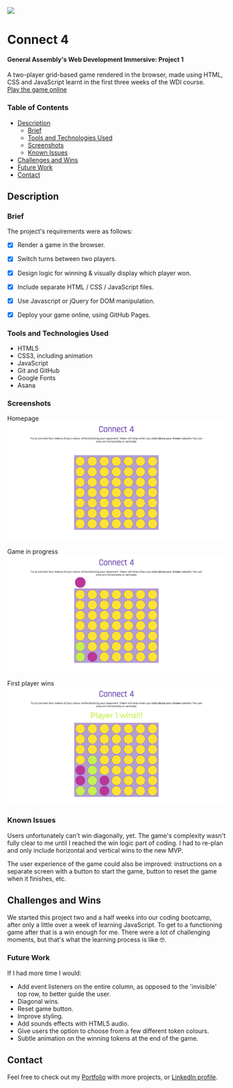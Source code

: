 ![](https://ga-dash.s3.amazonaws.com/production/assets/logo-9f88ae6c9c3871690e33280fcf557f33.png)

# Connect 4

#### General Assembly's Web Development Immersive: Project 1

A two-player grid-based game rendered in the browser, made using HTML, CSS and JavaScript learnt in the first three weeks of the WDI course.  
[Play the game online](https://terezakinnert.github.io/wdi-project-1/)


### Table of Contents

- [Description](#description)
  - [Brief](#brief)
  - [Tools and Technologies Used](#tools-and-technologies-used)
  - [Screenshots](#screenshots)
  - [Known Issues](#known-issues)
- [Challenges and Wins](#challenges-and-wins)
- [Future Work](#future-work)
- [Contact](#contact)


## Description


### Brief

The project's requirements were as follows:  

- [x] Render a game in the browser.
- [x] Switch turns between two players.
- [x] Design logic for winning & visually display which player won.
- [x] Include separate HTML / CSS / JavaScript files.
- [x] Use Javascript or jQuery for DOM manipulation.
- [x] Deploy your game online, using GitHub Pages.


### Tools and Technologies Used

- HTML5
- CSS3, including animation
- JavaScript
- Git and GitHub
- Google Fonts
- Asana


### Screenshots

Homepage
![Homepage](screenshots/c4-home.png)

Game in progress
![game](screenshots/c4-game-on.png)

First player wins
![game](screenshots/c4-win.png)


### Known Issues

Users unfortunately can't win diagonally, yet. The game's complexity wasn't fully clear to me until I reached the win logic part of coding. I had to re-plan and only include horizontal and vertical wins to the new MVP.  

The user experience of the game could also be improved: instructions on a separate screen with a button to start the game, button to reset the game when it finishes, etc.


## Challenges and Wins

We started this project two and a half weeks into our coding bootcamp, after only a little over a week of learning JavaScript. To get to a functioning game after that is a win enough for me. There were a lot of challenging moments, but that's what the learning process is like 🤓.


### Future Work

If I had more time I would:

- Add event listeners on the entire column, as opposed to the 'invisible' top row, to better guide the user.
- Diagonal wins.
- Reset game button.
- Improve styling.
- Add sounds effects with HTML5 audio.
- Give users the option to choose from a few different token colours.
- Subtle animation on the winning tokens at the end of the game.


## Contact

Feel free to check out my [Portfolio](http://terezakinnert.com/) with more projects, or [LinkedIn profile](https://www.linkedin.com/in/terezakinnert/).
